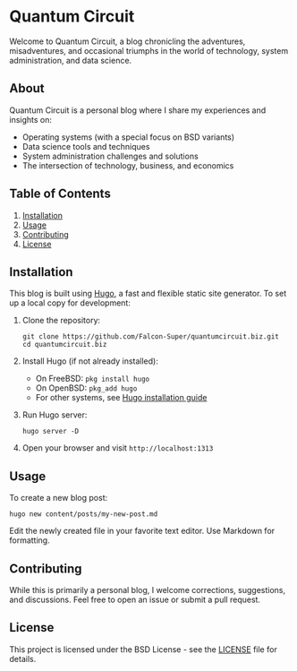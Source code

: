# Quantum Circuit

Welcome to Quantum Circuit, a blog chronicling the adventures, misadventures, and occasional triumphs in the world of technology, system administration, and data science.

## About

Quantum Circuit is a personal blog where I share my experiences and insights on:

- Operating systems (with a special focus on BSD variants)
- Data science tools and techniques
- System administration challenges and solutions
- The intersection of technology, business, and economics

## Table of Contents

1. [Installation](#installation)
2. [Usage](#usage)
3. [Contributing](#contributing)
4. [License](#license)

## Installation

This blog is built using [Hugo](https://gohugo.io/), a fast and flexible static site generator. To set up a local copy for development:

1. Clone the repository:
   ```
   git clone https://github.com/Falcon-Super/quantumcircuit.biz.git
   cd quantumcircuit.biz
   ```

2. Install Hugo (if not already installed):
   - On FreeBSD: `pkg install hugo`
   - On OpenBSD: `pkg_add hugo`
   - For other systems, see [Hugo installation guide](https://gohugo.io/getting-started/installing/)

3. Run Hugo server:
   ```
   hugo server -D
   ```

4. Open your browser and visit `http://localhost:1313`

## Usage

To create a new blog post:

```
hugo new content/posts/my-new-post.md
```

Edit the newly created file in your favorite text editor. Use Markdown for formatting.

## Contributing

While this is primarily a personal blog, I welcome corrections, suggestions, and discussions. Feel free to open an issue or submit a pull request.

## License

This project is licensed under the BSD License - see the [LICENSE](LICENSE) file for details.
